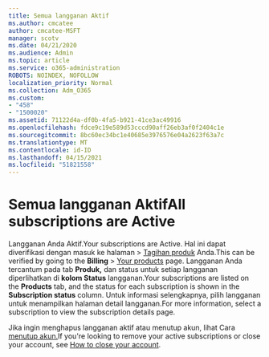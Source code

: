 ```yaml
---
title: Semua langganan Aktif
ms.author: cmcatee
author: cmcatee-MSFT
manager: scotv
ms.date: 04/21/2020
ms.audience: Admin
ms.topic: article
ms.service: o365-administration
ROBOTS: NOINDEX, NOFOLLOW
localization_priority: Normal
ms.collection: Adm_O365
ms.custom:
- "458"
- "1500020"
ms.assetid: 71122d4a-df0b-4fa5-b921-41ce3ac49916
ms.openlocfilehash: fdce9c19e589d53cccd90aff26eb3af0f2404c1e
ms.sourcegitcommit: 8bc60ec34bc1e40685e3976576e04a2623f63a7c
ms.translationtype: MT
ms.contentlocale: id-ID
ms.lasthandoff: 04/15/2021
ms.locfileid: "51821558"
---
```

# <a name="all-subscriptions-are-active"></a><span data-ttu-id="00ca1-102">Semua langganan Aktif</span><span class="sxs-lookup"><span data-stu-id="00ca1-102">All subscriptions are Active</span></span>

<span data-ttu-id="00ca1-103">Langganan Anda Aktif.</span><span class="sxs-lookup"><span data-stu-id="00ca1-103">Your subscriptions are Active.</span></span> <span data-ttu-id="00ca1-104">Hal ini dapat diverifikasi dengan  masuk ke halaman \> [Tagihan produk](https://go.microsoft.com/fwlink/p/?linkid=842054) Anda.</span><span class="sxs-lookup"><span data-stu-id="00ca1-104">This can be verified by going to the **Billing** \> [Your products](https://go.microsoft.com/fwlink/p/?linkid=842054) page.</span></span> <span data-ttu-id="00ca1-105">Langganan Anda tercantum pada tab **Produk,** dan status untuk setiap langganan diperlihatkan di **kolom Status** langganan.</span><span class="sxs-lookup"><span data-stu-id="00ca1-105">Your subscriptions are listed on the **Products** tab, and the status for each subscription is shown in the **Subscription status** column.</span></span> <span data-ttu-id="00ca1-106">Untuk informasi selengkapnya, pilih langganan untuk menampilkan halaman detail langganan.</span><span class="sxs-lookup"><span data-stu-id="00ca1-106">For more information, select a subscription to view the subscription details page.</span></span>
  
<span data-ttu-id="00ca1-107">Jika ingin menghapus langganan aktif atau menutup akun, lihat Cara [menutup akun.](https://docs.microsoft.com/microsoft-365/commerce/close-your-account?view=o365-worldwide)</span><span class="sxs-lookup"><span data-stu-id="00ca1-107">If you're looking to remove your active subscriptions or close your account, see [How to close your account](https://docs.microsoft.com/microsoft-365/commerce/close-your-account?view=o365-worldwide).</span></span>
